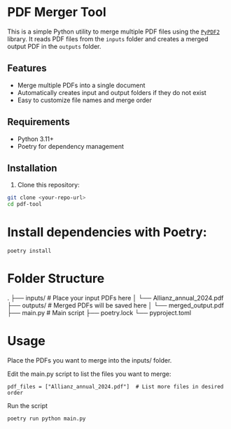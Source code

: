 # PDF Merger Tool

This is a simple Python utility to merge multiple PDF files using the [`PyPDF2`](https://pypi.org/project/PyPDF2/) library. It reads PDF files from the `inputs` folder and creates a merged output PDF in the `outputs` folder.

## Features

- Merge multiple PDFs into a single document
- Automatically creates input and output folders if they do not exist
- Easy to customize file names and merge order

## Requirements

- Python 3.11+
- Poetry for dependency management

## Installation

1. Clone this repository:

```bash
git clone <your-repo-url>
cd pdf-tool
```
# Install dependencies with Poetry:
```
poetry install
```

# Folder Structure
.
├── inputs/                 # Place your input PDFs here
│   └── Allianz_annual_2024.pdf
├── outputs/                # Merged PDFs will be saved here
│   └── merged_output.pdf
├── main.py                 # Main script
├── poetry.lock
└── pyproject.toml

# Usage
Place the PDFs you want to merge into the inputs/ folder.

Edit the main.py script to list the files you want to merge:

```
pdf_files = ["Allianz_annual_2024.pdf"]  # List more files in desired order
```

Run the script
```
poetry run python main.py
```


 
